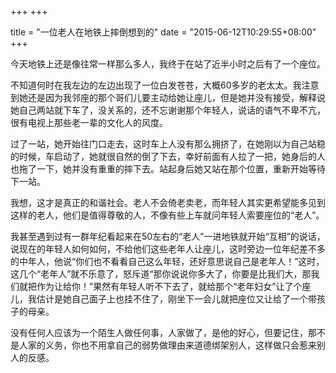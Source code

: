 +++
+++

title  = "一位老人在地铁上摔倒想到的"
date = "2015-06-12T10:29:55+08:00"
+++

今天地铁上还是像往常一样那么多人，我终于在站了近半小时之后有了一个座位。

不知道何时在我左边的左边出现了一位白发苍苍，大概60多岁的老太太。我注意到她还是因为我邻座的那个哥们儿要主动给她让座儿，但是她并没有接受，解释说她自己两站就下车了，没关系的，还不忘谢谢那个年轻人，说话的语气不卑不亢，很有电视上那些老一辈的文化人的风度。

过了一站，她开始往门口走去，这时车上人没有那么拥挤了，在她刚以为自己站稳的时候，车启动了，她就很自然的倒了下去，幸好前面有人拉了一把，她身后的人也拖了一下，她并没有重重的摔下去。站起身后她又站在那个位置，重新开始等待下一站。

我想，这才是真正的和谐社会。老人不会倚老卖老，而年轻人其实更希望能多见到这样的老人，他们是值得尊敬的人，不像有些上车就问年轻人索要座位的“老人”。

我甚至遇到过有一群年纪看起来在50左右的“老人”一进地铁就开始“互相”的说话，说现在的年轻人如何如何，不给他们这些老年人让座儿，这时旁边一位年纪差不多的中年人，他说“你们也不看看自己这么年轻，还好意思说自己是老年人！”这时，这几个“老年人”就不乐意了，怒斥道“那你说说你多大了，你要是比我们大，那我们就把作为让给你！”果然有年轻人听不下去了，就给那个“老年妇女”让了个座儿，我估计是她自己面子上也挂不住了，刚坐下一会儿就把座位又让给了一个带孩子的母亲。

没有任何人应该为一个陌生人做任何事，人家做了，是他的好心，但要记住，那不是人家的义务，你也不用拿自己的弱势做理由来道德绑架别人，这样做只会惹来别人的反感。
